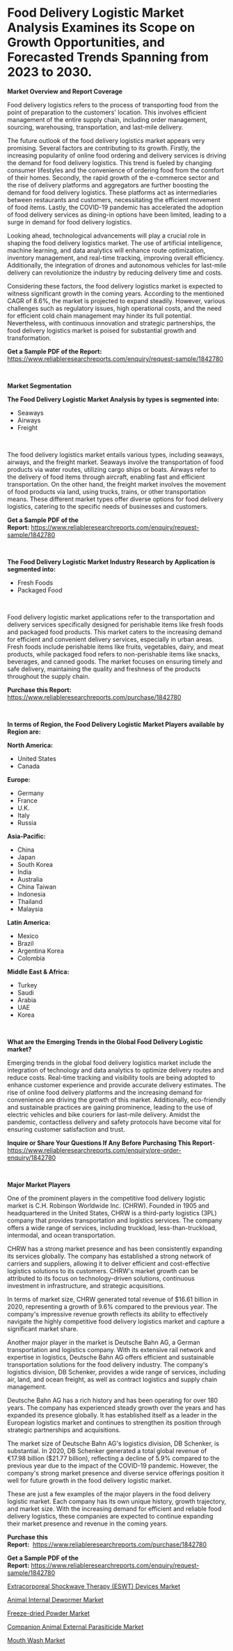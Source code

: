 <p><h1>Food Delivery Logistic Market Analysis Examines its Scope on Growth Opportunities, and Forecasted Trends Spanning from 2023 to 2030.</h1></p><p><strong>Market Overview and Report Coverage</strong></p>
<p><p>Food delivery logistics refers to the process of transporting food from the point of preparation to the customers' location. This involves efficient management of the entire supply chain, including order management, sourcing, warehousing, transportation, and last-mile delivery.</p><p>The future outlook of the food delivery logistics market appears very promising. Several factors are contributing to its growth. Firstly, the increasing popularity of online food ordering and delivery services is driving the demand for food delivery logistics. This trend is fueled by changing consumer lifestyles and the convenience of ordering food from the comfort of their homes. Secondly, the rapid growth of the e-commerce sector and the rise of delivery platforms and aggregators are further boosting the demand for food delivery logistics. These platforms act as intermediaries between restaurants and customers, necessitating the efficient movement of food items. Lastly, the COVID-19 pandemic has accelerated the adoption of food delivery services as dining-in options have been limited, leading to a surge in demand for food delivery logistics.</p><p>Looking ahead, technological advancements will play a crucial role in shaping the food delivery logistics market. The use of artificial intelligence, machine learning, and data analytics will enhance route optimization, inventory management, and real-time tracking, improving overall efficiency. Additionally, the integration of drones and autonomous vehicles for last-mile delivery can revolutionize the industry by reducing delivery time and costs.</p><p>Considering these factors, the food delivery logistics market is expected to witness significant growth in the coming years. According to the mentioned CAGR of 8.6%, the market is projected to expand steadily. However, various challenges such as regulatory issues, high operational costs, and the need for efficient cold chain management may hinder its full potential. Nevertheless, with continuous innovation and strategic partnerships, the food delivery logistics market is poised for substantial growth and transformation.</p></p>
<p><strong>Get a Sample PDF of the Report:</strong> <a href="https://www.reliableresearchreports.com/enquiry/request-sample/1842780">https://www.reliableresearchreports.com/enquiry/request-sample/1842780</a></p>
<p>&nbsp;</p>
<p><strong>Market Segmentation</strong></p>
<p><strong>The Food Delivery Logistic Market Analysis by types is segmented into:</strong></p>
<p><ul><li>Seaways</li><li>Airways</li><li>Freight</li></ul></p>
<p>&nbsp;</p>
<p><p>The food delivery logistics market entails various types, including seaways, airways, and the freight market. Seaways involve the transportation of food products via water routes, utilizing cargo ships or boats. Airways refer to the delivery of food items through aircraft, enabling fast and efficient transportation. On the other hand, the freight market involves the movement of food products via land, using trucks, trains, or other transportation means. These different market types offer diverse options for food delivery logistics, catering to the specific needs of businesses and customers.</p></p>
<p><strong>Get a Sample PDF of the Report:</strong>&nbsp;<a href="https://www.reliableresearchreports.com/enquiry/request-sample/1842780">https://www.reliableresearchreports.com/enquiry/request-sample/1842780</a></p>
<p>&nbsp;</p>
<p><strong>The Food Delivery Logistic Market Industry Research by Application is segmented into:</strong></p>
<p><ul><li>Fresh Foods</li><li>Packaged Food</li></ul></p>
<p>&nbsp;</p>
<p><p>Food delivery logistic market applications refer to the transportation and delivery services specifically designed for perishable items like fresh foods and packaged food products. This market caters to the increasing demand for efficient and convenient delivery services, especially in urban areas. Fresh foods include perishable items like fruits, vegetables, dairy, and meat products, while packaged food refers to non-perishable items like snacks, beverages, and canned goods. The market focuses on ensuring timely and safe delivery, maintaining the quality and freshness of the products throughout the supply chain.</p></p>
<p><strong>Purchase this Report:</strong>&nbsp; <a href="https://www.reliableresearchreports.com/purchase/1842780">https://www.reliableresearchreports.com/purchase/1842780</a></p>
<p>&nbsp;</p>
<p><strong>In terms of Region, the Food Delivery Logistic Market Players available by Region are:</strong></p>
<p>
    <p> <strong> North America: </strong>
        <ul>
            <li>United States</li>
            <li>Canada</li>
        </ul>
        </p> 
    <p> <strong> Europe: </strong>
        <ul>
            <li>Germany</li>
            <li>France</li>
            <li>U.K.</li>
            <li>Italy</li>
            <li>Russia</li>
        </ul>
        </p> 
    <p> <strong> Asia-Pacific: </strong>
        <ul>
            <li>China</li>
            <li>Japan</li>
            <li>South Korea</li>
            <li>India</li>
            <li>Australia</li>
            <li>China Taiwan</li>
            <li>Indonesia</li>
            <li>Thailand</li>
            <li>Malaysia</li>
        </ul>
        </p> 
    <p> <strong> Latin America: </strong>
        <ul>
            <li>Mexico</li>
            <li>Brazil</li>
            <li>Argentina Korea</li>
            <li>Colombia</li>
        </ul>
        </p> 
    <p> <strong> Middle East & Africa: </strong>
        <ul>
            <li>Turkey</li>
            <li>Saudi</li>
            <li>Arabia</li>
            <li>UAE</li>
            <li>Korea</li>
        </ul>
    </p>
    </p>
<p>&nbsp;</p>
<p><strong>What are the Emerging Trends in the Global Food Delivery Logistic market?</strong></p>
<p><p>Emerging trends in the global food delivery logistics market include the integration of technology and data analytics to optimize delivery routes and reduce costs. Real-time tracking and visibility tools are being adopted to enhance customer experience and provide accurate delivery estimates. The rise of online food delivery platforms and the increasing demand for convenience are driving the growth of this market. Additionally, eco-friendly and sustainable practices are gaining prominence, leading to the use of electric vehicles and bike couriers for last-mile delivery. Amidst the pandemic, contactless delivery and safety protocols have become vital for ensuring customer satisfaction and trust.</p></p>
<p><strong>Inquire or Share Your Questions If Any Before Purchasing This Report</strong>- <a href="https://www.reliableresearchreports.com/enquiry/pre-order-enquiry/1842780">https://www.reliableresearchreports.com/enquiry/pre-order-enquiry/1842780</a></p>
<p>&nbsp;</p>
<p><strong>Major Market Players</strong></p>
<p><p>One of the prominent players in the competitive food delivery logistic market is C.H. Robinson Worldwide Inc. (CHRW). Founded in 1905 and headquartered in the United States, CHRW is a third-party logistics (3PL) company that provides transportation and logistics services. The company offers a wide range of services, including truckload, less-than-truckload, intermodal, and ocean transportation.</p><p>CHRW has a strong market presence and has been consistently expanding its services globally. The company has established a strong network of carriers and suppliers, allowing it to deliver efficient and cost-effective logistics solutions to its customers. CHRW's market growth can be attributed to its focus on technology-driven solutions, continuous investment in infrastructure, and strategic acquisitions.</p><p>In terms of market size, CHRW generated total revenue of $16.61 billion in 2020, representing a growth of 9.6% compared to the previous year. The company's impressive revenue growth reflects its ability to effectively navigate the highly competitive food delivery logistics market and capture a significant market share.</p><p>Another major player in the market is Deutsche Bahn AG, a German transportation and logistics company. With its extensive rail network and expertise in logistics, Deutsche Bahn AG offers efficient and sustainable transportation solutions for the food delivery industry. The company's logistics division, DB Schenker, provides a wide range of services, including air, land, and ocean freight, as well as contract logistics and supply chain management.</p><p>Deutsche Bahn AG has a rich history and has been operating for over 180 years. The company has experienced steady growth over the years and has expanded its presence globally. It has established itself as a leader in the European logistics market and continues to strengthen its position through strategic partnerships and acquisitions.</p><p>The market size of Deutsche Bahn AG's logistics division, DB Schenker, is substantial. In 2020, DB Schenker generated a total global revenue of €17.98 billion ($21.77 billion), reflecting a decline of 5.9% compared to the previous year due to the impact of the COVID-19 pandemic. However, the company's strong market presence and diverse service offerings position it well for future growth in the food delivery logistic market.</p><p>These are just a few examples of the major players in the food delivery logistic market. Each company has its own unique history, growth trajectory, and market size. With the increasing demand for efficient and reliable food delivery logistics, these companies are expected to continue expanding their market presence and revenue in the coming years.</p></p>
<p><strong>Purchase this Report:</strong>&nbsp;&nbsp;<a href="https://www.reliableresearchreports.com/purchase/1842780">https://www.reliableresearchreports.com/purchase/1842780</a></p>
<p></p>
<p><strong>Get a Sample PDF of the Report:</strong>&nbsp;<a href="https://www.reliableresearchreports.com/enquiry/request-sample/1842780">https://www.reliableresearchreports.com/enquiry/request-sample/1842780</a></p>
<p><p><a href="https://www.linkedin.com/pulse/extracorporeal-shockwave-therapy-eswt-devices-market-insights/">Extracorporeal Shockwave Therapy (ESWT) Devices Market</a></p><p><a href="https://medium.com/@ewellklocko/analyzing-animal-internal-dewormer-market-global-industry-perspective-and-forecast-2023-to-2030-ba1f40d040e9">Animal Internal Dewormer Market</a></p><p><a href="https://www.linkedin.com/pulse/freeze-dried-powder-market-size-2023-2030-global-industrial/">Freeze-dried Powder Market</a></p><p><a href="https://medium.com/@orlohagenes/companion-animal-external-parasiticide-market-share-evolution-and-market-growth-trends-2023-2030-8c4ff565c116">Companion Animal External Parasiticide Market</a></p><p><a href="https://www.linkedin.com/pulse/decoding-mouth-wash-market-deep-dive-latest-trends-segmentation/">Mouth Wash Market</a></p></p>